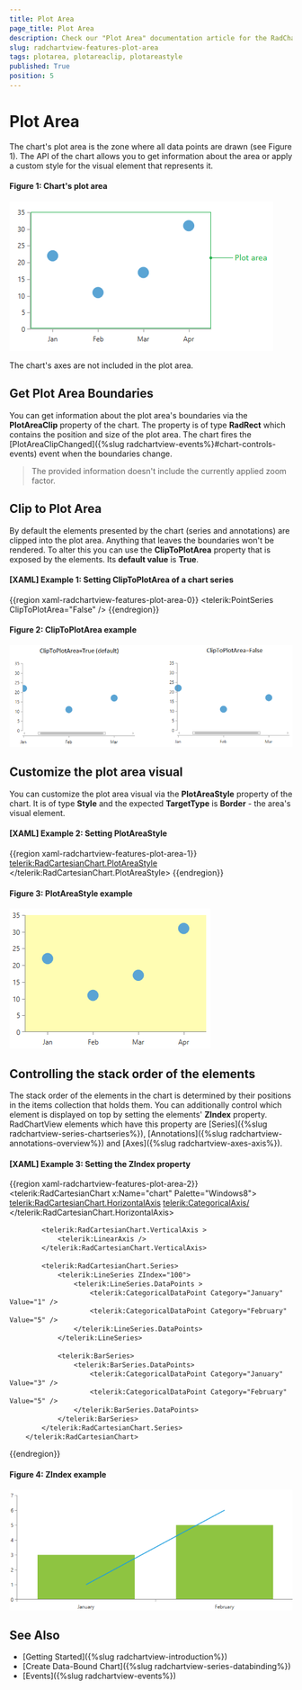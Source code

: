 ```yaml
---
title: Plot Area
page_title: Plot Area
description: Check our "Plot Area" documentation article for the RadChartView WPF control.
slug: radchartview-features-plot-area
tags: plotarea, plotareaclip, plotareastyle
published: True
position: 5
---
```


# Plot Area

The chart's plot area is the zone where all data points are drawn (see Figure 1). The API of the chart allows you to get information about the area or apply a custom style for the visual element that represents it.

#### __Figure 1: Chart's plot area__
![Chart's plot area](images/radchartview-features-plot-area-0.png)

The chart's axes are not included in the plot area.

## Get Plot Area Boundaries

You can get information about the plot area's boundaries via the __PlotAreaClip__ property of the chart. The property is of type __RadRect__ which contains the position and size of the plot area. The chart fires the [PlotAreaClipChanged]({%slug radchartview-events%}#chart-controls-events) event when the boundaries change.

> The provided information doesn't include the currently applied zoom factor.

## Clip to Plot Area

By default the elements presented by the chart (series and annotations) are clipped into the plot area. Anything that leaves the boundaries won't be rendered. To alter this you can use the __ClipToPlotArea__ property that is exposed by the elements. Its __default value__ is __True__.

#### __[XAML] Example 1: Setting ClipToPlotArea of a chart series__
{{region xaml-radchartview-features-plot-area-0}}
	 <telerik:PointSeries ClipToPlotArea="False" />
{{endregion}}

#### __Figure 2: ClipToPlotArea example__
![ClipToPlotArea example](images/radchartview-features-plot-area-1.png)

## Customize the plot area visual

You can customize the plot area visual via the __PlotAreaStyle__ property of the chart. It is of type __Style__ and the expected __TargetType__ is __Border__ - the area's visual element.

#### __[XAML] Example 2: Setting PlotAreaStyle__
{{region xaml-radchartview-features-plot-area-1}}
	<telerik:RadCartesianChart.PlotAreaStyle>
		<Style TargetType="Border">
			<Setter Property="Background" Value="#FFFDB3" />
		</Style>
	</telerik:RadCartesianChart.PlotAreaStyle>
{{endregion}}

#### __Figure 3: PlotAreaStyle example__
![PlotAreaStyle example](images/radchartview-features-plot-area-2.png)

## Controlling the stack order of the elements

The stack order of the elements in the chart is determined by their positions in the items collection that holds them. You can additionally control which element is displayed on top by setting the elements' **ZIndex** property. RadChartView elements which have this property are [Series]({%slug radchartview-series-chartseries%}), [Annotations]({%slug radchartview-annotations-overview%}) and [Axes]({%slug radchartview-axes-axis%}).

#### __[XAML] Example 3: Setting the ZIndex property__
{{region xaml-radchartview-features-plot-area-2}}
	<telerik:RadCartesianChart x:Name="chart" Palette="Windows8">
            <telerik:RadCartesianChart.HorizontalAxis>
                <telerik:CategoricalAxis/>
            </telerik:RadCartesianChart.HorizontalAxis>

            <telerik:RadCartesianChart.VerticalAxis >
                <telerik:LinearAxis />
            </telerik:RadCartesianChart.VerticalAxis>

            <telerik:RadCartesianChart.Series>
                <telerik:LineSeries ZIndex="100">
                    <telerik:LineSeries.DataPoints >
                        <telerik:CategoricalDataPoint Category="January" Value="1" />
                        <telerik:CategoricalDataPoint Category="February" Value="5" />
                    </telerik:LineSeries.DataPoints>
                </telerik:LineSeries>

                <telerik:BarSeries>
                    <telerik:BarSeries.DataPoints>
                        <telerik:CategoricalDataPoint Category="January" Value="3" />
                        <telerik:CategoricalDataPoint Category="February" Value="5" />
                    </telerik:BarSeries.DataPoints>
                </telerik:BarSeries>
            </telerik:RadCartesianChart.Series>
        </telerik:RadCartesianChart>
{{endregion}}

#### __Figure 4: ZIndex example__
![ZIndex example](images/radchartview-ZIndex.png)
 
## See Also  
* [Getting Started]({%slug radchartview-introduction%})
* [Create Data-Bound Chart]({%slug radchartview-series-databinding%})
* [Events]({%slug radchartview-events%})
